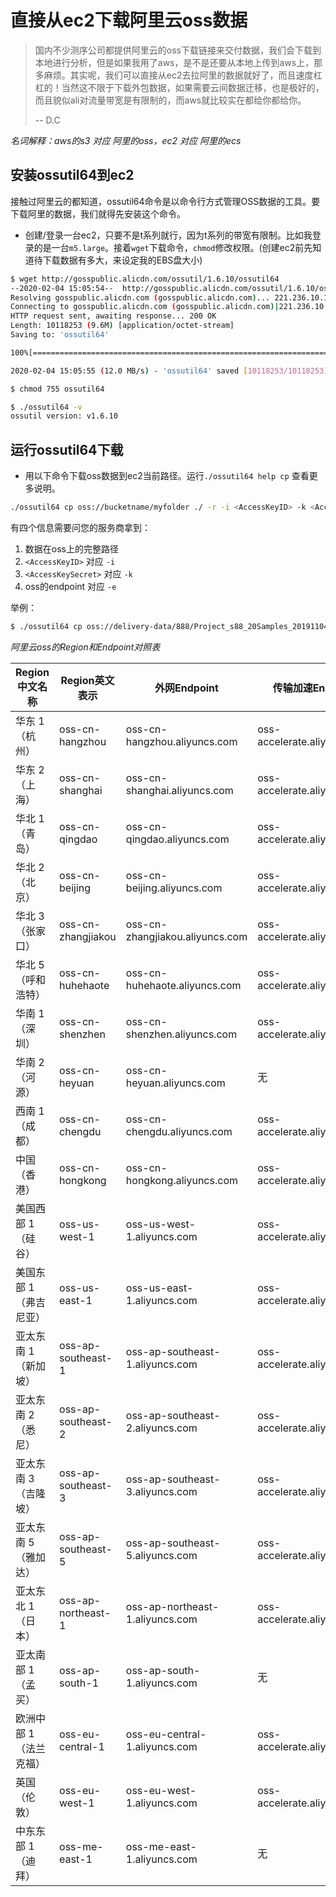# 直接从ec2下载阿里云oss数据

> 国内不少测序公司都提供阿里云的oss下载链接来交付数据，我们会下载到本地进行分析，但是如果我用了aws，是不是还要从本地上传到aws上，那多麻烦。其实呢，我们可以直接从ec2去拉阿里的数据就好了，而且速度杠杠的！当然这不限于下载外包数据，如果需要云间数据迁移，也是极好的，而且貌似ali对流量带宽是有限制的，而aws就比较实在都给你都给你。
>
> -- D.C

_名词解释：aws的s3 对应 阿里的oss，ec2 对应 阿里的ecs_

## 安装ossutil64到ec2

接触过阿里云的都知道，ossutil64命令是以命令行方式管理OSS数据的工具。要下载阿里的数据，我们就得先安装这个命令。

- 创建/登录一台ec2，只要不是t系列就行，因为t系列的带宽有限制。比如我登录的是一台`m5.large`。接着`wget`下载命令，`chmod`修改权限。(创建ec2前先知道待下载数据有多大，来设定我的EBS盘大小)

```bash
$ wget http://gosspublic.alicdn.com/ossutil/1.6.10/ossutil64
--2020-02-04 15:05:54--  http://gosspublic.alicdn.com/ossutil/1.6.10/ossutil64
Resolving gosspublic.alicdn.com (gosspublic.alicdn.com)... 221.236.10.175, 117.34.40.113, 118.112.19.115, ...
Connecting to gosspublic.alicdn.com (gosspublic.alicdn.com)|221.236.10.175|:80... connected.
HTTP request sent, awaiting response... 200 OK
Length: 10118253 (9.6M) [application/octet-stream]
Saving to: 'ossutil64'

100%[====================================================================================================================>] 10,118,253  12.0MB/s   in 0.8s

2020-02-04 15:05:55 (12.0 MB/s) - 'ossutil64' saved [10118253/10118253]

$ chmod 755 ossutil64

$ ./ossutil64 -v
ossutil version: v1.6.10
```

## 运行ossutil64下载

- 用以下命令下载oss数据到ec2当前路径。运行`./ossutil64 help cp` 查看更多说明。

```bash
./ossutil64 cp oss://bucketname/myfolder ./ -r -i <AccessKeyID> -k <AccessKeySecret> -e <endpoint>
```

有四个信息需要问您的服务商拿到：

1. 数据在oss上的完整路径
2. `<AccessKeyID>` 对应 `-i`
3. `<AccessKeySecret>` 对应 `-k`
4. oss的endpoint 对应 `-e`


举例：

```bash
$ ./ossutil64 cp oss://delivery-data/888/Project_s88_20Samples_20191104_123456 ./ -r -i ABCDEFG123456 -k 1a2b3c4d5e6fABCDE -e http://oss-cn-shanghai.aliyuncs.com
```

_阿里云oss的Region和Endpoint对照表_

|Region中文名称|Region英文表示|外网Endpoint|传输加速Endpoint|ECS访问的内网Endpoint|支持HTTPS|
|-------------|-------------|-------------|-------------|-------------|-------------|
|华东 1（杭州）|oss-cn-hangzhou|oss-cn-hangzhou.aliyuncs.com|oss-accelerate.aliyuncs.com|oss-cn-hangzhou-internal.aliyuncs.com|是|
|华东 2（上海）|oss-cn-shanghai|oss-cn-shanghai.aliyuncs.com|oss-accelerate.aliyuncs.com|oss-cn-shanghai-internal.aliyuncs.com|是|
|华北 1（青岛）|oss-cn-qingdao|oss-cn-qingdao.aliyuncs.com|oss-accelerate.aliyuncs.com|oss-cn-qingdao-internal.aliyuncs.com|是|
|华北 2（北京）|oss-cn-beijing|oss-cn-beijing.aliyuncs.com|oss-accelerate.aliyuncs.com|oss-cn-beijing-internal.aliyuncs.com|是|
|华北 3（张家口）|oss-cn-zhangjiakou|oss-cn-zhangjiakou.aliyuncs.com|oss-accelerate.aliyuncs.com|oss-cn-zhangjiakou-internal.aliyuncs.com|是|
|华北 5（呼和浩特）|oss-cn-huhehaote|oss-cn-huhehaote.aliyuncs.com|oss-accelerate.aliyuncs.com|oss-cn-huhehaote-internal.aliyuncs.com|是|
|华南 1（深圳）|oss-cn-shenzhen|oss-cn-shenzhen.aliyuncs.com|oss-accelerate.aliyuncs.com|oss-cn-shenzhen-internal.aliyuncs.com|是|
|华南 2（河源）|oss-cn-heyuan|oss-cn-heyuan.aliyuncs.com|无|oss-cn-heyuan-internal.aliyuncs.com|是|
|西南 1（成都）|oss-cn-chengdu|oss-cn-chengdu.aliyuncs.com|oss-accelerate.aliyuncs.com|oss-cn-chengdu-internal.aliyuncs.com|是|
|中国（香港）|oss-cn-hongkong|oss-cn-hongkong.aliyuncs.com|oss-accelerate.aliyuncs.com|oss-cn-hongkong-internal.aliyuncs.com|是|
|美国西部 1 （硅谷）|oss-us-west-1|oss-us-west-1.aliyuncs.com|oss-accelerate.aliyuncs.com|oss-us-west-1-internal.aliyuncs.com|是|
|美国东部 1 （弗吉尼亚）|oss-us-east-1|oss-us-east-1.aliyuncs.com|oss-accelerate.aliyuncs.com|oss-us-east-1-internal.aliyuncs.com|是|
|亚太东南 1 （新加坡）|oss-ap-southeast-1|oss-ap-southeast-1.aliyuncs.com|oss-accelerate.aliyuncs.com|oss-ap-southeast-1-internal.aliyuncs.com|是|
|亚太东南 2 （悉尼）|oss-ap-southeast-2|oss-ap-southeast-2.aliyuncs.com|oss-accelerate.aliyuncs.com|oss-ap-southeast-2-internal.aliyuncs.com|是|
|亚太东南 3 （吉隆坡）|oss-ap-southeast-3|oss-ap-southeast-3.aliyuncs.com|oss-accelerate.aliyuncs.com|oss-ap-southeast-3-internal.aliyuncs.com|是|
|亚太东南 5 （雅加达）|oss-ap-southeast-5|oss-ap-southeast-5.aliyuncs.com|oss-accelerate.aliyuncs.com|oss-ap-southeast-5-internal.aliyuncs.com|是|
|亚太东北 1 （日本）|oss-ap-northeast-1|oss-ap-northeast-1.aliyuncs.com|oss-accelerate.aliyuncs.com|oss-ap-northeast-1-internal.aliyuncs.com|是|
亚太南部 1 （孟买）|oss-ap-south-1|oss-ap-south-1.aliyuncs.com|无|oss-ap-south-1-internal.aliyuncs.com|是|
|欧洲中部 1 （法兰克福）|oss-eu-central-1|oss-eu-central-1.aliyuncs.com|oss-accelerate.aliyuncs.com|oss-eu-central-1-internal.aliyuncs.com|是|
|英国（伦敦）|oss-eu-west-1|oss-eu-west-1.aliyuncs.com|oss-accelerate.aliyuncs.com|oss-eu-west-1-internal.aliyuncs.com|是|
|中东东部 1 （迪拜）|oss-me-east-1|oss-me-east-1.aliyuncs.com|无|oss-me-east-1-internal.aliyuncs.com|是|

